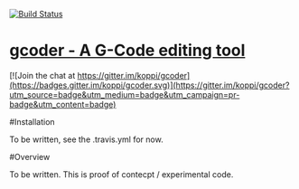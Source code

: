 [![Build Status](https://travis-ci.org/koppi/gcoder.png?branch=master)](https://travis-ci.org/koppi/gcoder)

[gcoder - A G-Code editing tool](http://github.com/koppi/gcoder)
===================================

[![Join the chat at https://gitter.im/koppi/gcoder](https://badges.gitter.im/koppi/gcoder.svg)](https://gitter.im/koppi/gcoder?utm_source=badge&utm_medium=badge&utm_campaign=pr-badge&utm_content=badge)

#Installation

To be written, see the .travis.yml for now.

#Overview

To be written. This is proof of contecpt / experimental code.
